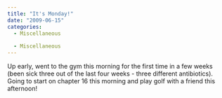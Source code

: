 ```yaml
---
title: "It's Monday!"
date: "2009-06-15"
categories: 
  - Miscellaneous
 
  - Miscellaneous
---
```


Up early, went to the gym this morning for the first time in a few weeks (been sick three out of the last four weeks - three different antibiotics). Going to start on chapter 16 this morning and play golf with a friend this afternoon!
